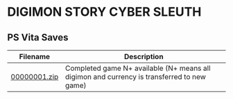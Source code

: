 # DIGIMON STORY CYBER SLEUTH

## PS Vita Saves

| Filename | Description |
|----------|-------------|
| [00000001.zip](00000001.zip) |  Completed game N+ available (N+ means all digimon and currency is transferred to new game)   |
